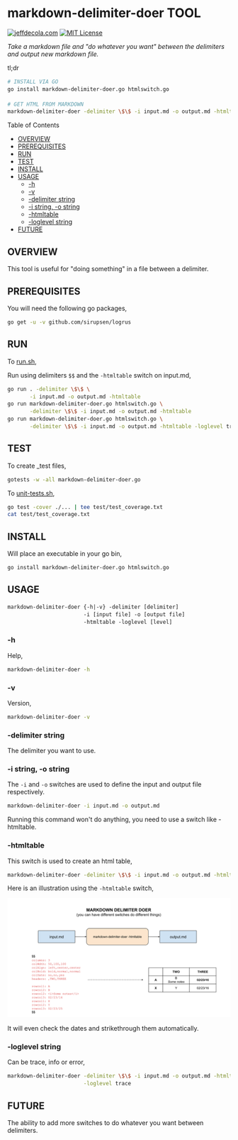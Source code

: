 # markdown-delimiter-doer TOOL

[![jeffdecola.com](https://img.shields.io/badge/website-jeffdecola.com-blue)](https://jeffdecola.com)
[![MIT License](https://img.shields.io/:license-mit-blue.svg)](https://jeffdecola.mit-license.org)

_Take a markdown file and "do whatever you want" between the delimiters
and output new markdown file._

tl;dr

```bash
# INSTALL VIA GO
go install markdown-delimiter-doer.go htmlswitch.go

# GET HTML FROM MARKDOWN
markdown-delimiter-doer -delimiter \$\$ -i input.md -o output.md -htmltable
```

Table of Contents

* [OVERVIEW](https://github.com/JeffDeCola/my-go-tools/tree/master/markdown-tools/markdown-delimiter-doer#overview)
* [PREREQUISITES](https://github.com/JeffDeCola/my-go-tools/tree/master/markdown-tools/markdown-delimiter-doer#prerequisites)
* [RUN](https://github.com/JeffDeCola/my-go-tools/tree/master/markdown-tools/markdown-delimiter-doer#run)
* [TEST](https://github.com/JeffDeCola/my-go-tools/tree/master/markdown-tools/markdown-delimiter-doer#test)
* [INSTALL](https://github.com/JeffDeCola/my-go-tools/tree/master/markdown-tools/markdown-delimiter-doer#install)
* [USAGE](https://github.com/JeffDeCola/my-go-tools/tree/master/markdown-tools/markdown-delimiter-doer#usage)
  * [-h](https://github.com/JeffDeCola/my-go-tools/tree/master/markdown-tools/markdown-delimiter-doer#-h)
  * [-v](https://github.com/JeffDeCola/my-go-tools/tree/master/markdown-tools/markdown-delimiter-doer#-v)
  * [-delimiter string](https://github.com/JeffDeCola/my-go-tools/tree/master/markdown-tools/markdown-delimiter-doer#-delimiter-string)
  * [-i string, -o string](https://github.com/JeffDeCola/my-go-tools/tree/master/markdown-tools/markdown-delimiter-doer#-i-string--o-string)
  * [-htmltable](https://github.com/JeffDeCola/my-go-tools/tree/master/markdown-tools/markdown-delimiter-doer#-htmltable)
  * [-loglevel string](https://github.com/JeffDeCola/my-go-tools/tree/master/markdown-tools/markdown-delimiter-doer#-loglevel-string)
* [FUTURE](https://github.com/JeffDeCola/my-go-tools/tree/master/markdown-tools/markdown-delimiter-doer#future)

## OVERVIEW

This tool is useful for "doing something" in a file between a delimiter.

## PREREQUISITES

You will need the following go packages,

```bash
go get -u -v github.com/sirupsen/logrus
```

## RUN

To
[run.sh](https://github.com/JeffDeCola/my-go-tools/blob/master/markdown-tools/markdown-delimiter-doer/run.sh),

Run using delimiters `$$` and the `-htmltable` switch on input.md,

```bash
go run . -delimiter \$\$ \
       -i input.md -o output.md -htmltable
go run markdown-delimiter-doer.go htmlswitch.go \
       -delimiter \$\$ -i input.md -o output.md -htmltable
go run markdown-delimiter-doer.go htmlswitch.go \
       -delimiter \$\$ -i input.md -o output.md -htmltable -loglevel trace
```

## TEST

To create _test files,

```bash
gotests -w -all markdown-delimiter-doer.go
```

To
[unit-tests.sh](https://github.com/JeffDeCola/my-go-tools/blob/master/markdown-tools/markdown-delimiter-doer/test/unit-tests.sh),

```bash
go test -cover ./... | tee test/test_coverage.txt
cat test/test_coverage.txt
```

## INSTALL

Will place an executable in your go bin,

```bash
go install markdown-delimiter-doer.go htmlswitch.go
```

## USAGE

```txt
markdown-delimiter-doer {-h|-v} -delimiter [delimiter]
                        -i [input file] -o [output file]
                        -htmltable -loglevel [level]
```

### -h

Help,

```bash
markdown-delimiter-doer -h
```

### -v

Version,

```bash
markdown-delimiter-doer -v
```

### -delimiter string

The delimiter you want to use.

### -i string, -o string

The `-i` and `-o` switches are used to define the input and output file respectively.

```bash
markdown-delimiter-doer -i input.md -o output.md
```

Running this command won't do anything, you need to use a switch like -htmltable.

### -htmltable

This switch is used to create an html table,

```bash
markdown-delimiter-doer -delimiter \$\$ -i input.md -o output.md -htmltable
```

Here is an illustration using the `-htmltable` switch,

![IMAGE - markdown-delimiter-doer - IMAGE](../../docs/pics/markdown-delimiter-doer.svg)

It will even check the dates and strikethrough them automatically.

### -loglevel string

Can be trace, info or error,

```bash
markdown-delimiter-doer -delimiter \$\$ -i input.md -o output.md -htmltable \
                        -loglevel trace
```

## FUTURE

The ability to add more switches to do whatever you want between delimiters.
